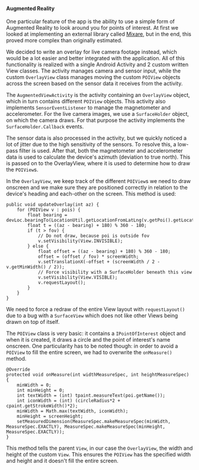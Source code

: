 
#### Augmented Reality

One particular feature of the app is the ability to use a simple form of Augmented Reality to look around you for points of interest. At first we looked at implementing an external library called [Mixare](http://www.mixare.org/), but in the end, this proved more complex than originally estimated.

We decided to write an overlay for live camera footage instead, which would be a lot easier and better integrated with the application. All of this functionality is realized with a single Android Activity and 2 custom written View classes. The activity manages camera and sensor input, while the custom `OverlayView` class manages moving the custom `POIView` objects across the screen based on the sensor data it receives from the activity.

The `AugmentedViewActivity` is the activity containing an `OverlayView` object, which in turn contains different `POIView` objects. This activity also implements `SensorEventListener` to manage the magnetometer and accelerometer. For the live camera images, we use a `SurfaceHolder` object, on which the camera draws. For that purpose the activity implements the `SurfaceHolder.Callback` events.

The sensor data is also processed in the activity, but we quickly noticed a lot of jitter due to the high sensitivity of the sensors. To resolve this, a low-pass filter is used. After that, both the magnetometer and accelerometer data is used to calculate the device's azimuth (deviation to true north). This is passed on to the OverlayView, where it is used to determine how to draw the `POIView`s.

In the `OverlayView`, we keep track of the different `POIView`s we need to draw onscreen and we make sure they are positioned correctly in relation to the device's heading and each-other on the screen. This method is used:

```
public void updateOverlay(int az) {
    for (POIView v : pois) {
        float bearing = devLoc.bearingTo(LocationUtil.getLocationFromLatLng(v.getPoi().getLocation()));
        float t = ((az - bearing) + 180) % 360 - 180;
        if (t > fov) {
            // Do not draw, because poi is outside fov
            v.setVisibility(View.INVISIBLE);
        } else {
            float offset = ((az - bearing) + 180) % 360 - 180;
            offset = (offset / fov) * screenWidth;
            v.setTranslationX(-offset + (screenWidth / 2 - v.getMinWidth() / 2));
            // Force visibility with a SurfaceHolder beneath this view
            v.setVisibility(View.VISIBLE);
            v.requestLayout();
        }
    }
}
```

We need to force a redraw of the entire View layout with `requestLayout()` due to a bug with a `SurfaceView` which does not like other Views being drawn on top of itself.

The `POIView` class is very basic: it contains a `IPointOfInterest` object and when it is created, it draws a circle and the point of interest's name onscreen. One particularity has to be noted though: in order to avoid a `POIView` to fill the entire screen, we had to overwrite the `onMeasure()` method.

```
@Override
protected void onMeasure(int widthMeasureSpec, int heightMeasureSpec) {
    minWidth = 0;
    int minHeight = 0;
    int textWidth = (int) tpaint.measureText(poi.getName());
    int iconWidth = (int) (circleRadius*2 + cpaint.getStrokeWidth()*2);
    minWidth = Math.max(textWidth, iconWidth);
    minHeight = screenHeight;
    setMeasuredDimension(MeasureSpec.makeMeasureSpec(minWidth, MeasureSpec.EXACTLY), MeasureSpec.makeMeasureSpec(minHeight, MeasureSpec.EXACTLY));
}
```
This method tells the parent `View`, in our case the `OverlayView`, the width and height of the custom `View`. This ensures the `POIView` has the specified width and height and it doesn't fill the entire screen.

